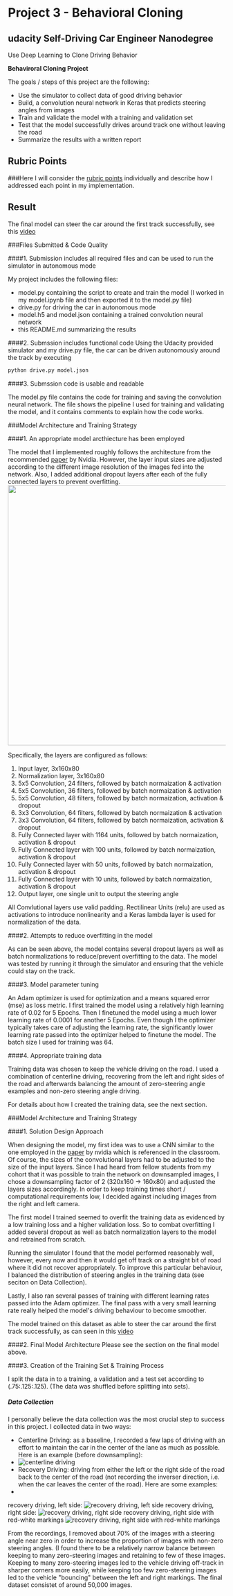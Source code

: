 # Project 3 - Behavioral Cloning
## udacity Self-Driving Car Engineer Nanodegree
Use Deep Learning to Clone Driving Behavior

**Behaviroral Cloning Project**

The goals / steps of this project are the following:
* Use the simulator to collect data of good driving behavior
* Build, a convolution neural network in Keras that predicts steering angles from images
* Train and validate the model with a training and validation set
* Test that the model successfully drives around track one without leaving the road
* Summarize the results with a written report

## Rubric Points
###Here I will consider the [rubric points](https://review.udacity.com/#!/rubrics/432/view) individually and describe how I addressed each point in my implementation.

##  Result

The final model can steer the car around the first track successfully, see this [video](https://youtu.be/SET69LtT2f8)

###Files Submitted & Code Quality

####1. Submission includes all required files and can be used to run the simulator in autonomous mode

My project includes the following files:
* model.py containing the script to create and train the model (I worked in my model.ipynb file and then exported it to the model.py file)
* drive.py for driving the car in autonomous mode
* model.h5 and model.json containing a trained convolution neural network
* this README.md summarizing the results

####2. Submssion includes functional code
Using the Udacity provided simulator and my drive.py file, the car can be driven autonomously around the track by executing
```sh
python drive.py model.json
```

####3. Submssion code is usable and readable

The model.py file contains the code for training and saving the convolution neural network. The file shows the pipeline I used for training and validating the model, and it contains comments to explain how the code works.


###Model Architecture and Training Strategy

####1. An appropriate model arcthiecture has been employed

The model that I implemented roughly follows the architecture from the recommended [paper](http://images.nvidia.com/content/tegra/automotive/images/2016/solutions/pdf/end-to-end-dl-using-px.pdf) by Nvidia. However, the layer input sizes are adjusted according to the different image resolution of the images fed into the network. Also, I added additional dropout layers after each of the fully connected layers to prevent overfitting.
<img src="https://github.com/johannesdeselaers/CarND-Behavioral-Cloning/blob/master/images/architecture.png" width="600">

Specifically, the layers are configured as follows:

1. Input layer, 3x160x80
2. Normalization layer, 3x160x80
3. 5x5 Convolution, 24 filters, followed by batch normaization & activation
4. 5x5 Convolution, 36 filters, followed by batch normaization & activation
5. 5x5 Convolution, 48 filters, followed by batch normaization, activation & dropout
6. 3x3 Convolution, 64 filters, followed by batch normaization & activation
7. 3x3 Convolution, 64 filters, followed by batch normaization, activation & dropout
8. Fully Connected layer with 1164 units, followed by batch normaization, activation & dropout
9. Fully Connected layer with 100 units, followed by batch normaization, activation & dropout
10. Fully Connected layer with 50 units, followed by batch normaization, activation & dropout
11. Fully Connected layer with 10 units, followed by batch normaization, activation & dropout
12. Output layer, one single unit to output the steering angle

All Convlutional layers use valid padding. Rectilinear Units (relu) are used as activations to introduce nonlinearity and a Keras lambda layer is used for normalization of the data.

####2. Attempts to reduce overfitting in the model

As can be seen above, the model contains several dropout layers as well as batch normalizations to reduce/prevent overfitting to the data.
The model was tested by running it through the simulator and ensuring that the vehicle could stay on the track.

####3. Model parameter tuning

An Adam optimizer is used for optimization and a means squared error (mse) as loss metric.
I first trained the model using a relatively high learning rate of 0.02 for 5 Epochs.
Then I finetuned the model using a much lower learning rate of 0.0001 for another 5 Epochs.
Even though I the optimizer typically takes care of adjusting the learning rate, the significantly lower learning rate passed into the optimizer helped to finetune the model.
The batch size I used for training was 64.

####4. Appropriate training data

Training data was chosen to keep the vehicle driving on the road. I used a combination of centerline driving, recovering from the left and right sides of the road and afterwards balancing the amount of zero-steering angle examples and non-zero steering angle driving. 

For details about how I created the training data, see the next section. 

###Model Architecture and Training Strategy

####1. Solution Design Approach

When designing the model, my first idea was to use a CNN similar to the one employed in the [paper](http://images.nvidia.com/content/tegra/automotive/images/2016/solutions/pdf/end-to-end-dl-using-px.pdf) by nvidia which is referenced in the classroom.
Of course, the sizes of the convolutional layers had to be adjusted to the size of the input layers.
Since I had heard from fellow students from my cohort that it was possible to train the network on downsampled images, I chose a downsampling factor of 2 (320x160 -> 160x80) and adjusted the layers sizes accordingly.
In order to keep training times short / computational requirements low, I decided against including images from the right and left camera. 

The first model I trained seemed to overfit the training data as evidenced by a low training loss and a higher validation loss. So to combat overfitting I added several dropout as well as batch normalization layers to the model and retrained from scratch.

Running the simulator I found that the model performed reasonably well, however, every now and then it would get off track on a straight bit of road where it did not recover appropriately. To improve this particular behaviour, I balanced the distribution of steering angles in the training data (see seciton on Data Collection).

Lastly, I also ran several passes of training with different learning rates passed into the Adam optimizer. The final pass with a very small learning rate really helped the model's driving behaviour to become smoother.

The model trained on this dataset as able to steer the car around the first track successfully, as can seen in this [video](https://youtu.be/SET69LtT2f8)

####2. Final Model Architecture
Please see the section on the final model above.

####3. Creation of the Training Set & Training Process

I split the data in to a training, a validation and a test set according to (.75:.125:.125). (The data was shuffled before splitting into sets).

##### Data Collection

I personally believe the data collection was the most crucial step to success in this project.
I collected data in two ways:

- Centerline Driving: as a baseline, I recorded a few laps of driving with an effort to maintain the car in the center of the lane as much as possible. Here is an example (before downsampling):
- ![centerline driving](images/centerline.jpg)
- Recovery Driving: driving from either the left or the right side of the road back to the center of the road (not recording the inverser direction, i.e. when the car leaves the center of the road). Here are some examples:
- 
recovery driving, left side: ![recovery driving, left side](images/recovery_left.jpg)
recovery driving, right side: ![recovery driving, right side](images/recovery_right.jpg)
recovery driving, right side with red-white markings ![recovery driving, right side with red-white markings](images/recovery_right2.jpg)


From the recordings, I removed about 70% of the images with a steering angle near zero in order to increase the proportion of images with non-zero steering angles. (I found there to be a relatively narrow balance between keeping to many zero-steering images and retaining to few of these images. Keeping to many zero-steering images led to the vehicle driving off-track in sharper corners more easily, while keeping too few zero-steering images led to the vehicle "bouncing" between the left and right markings. The final dataset consistet of around 50,000 images.



